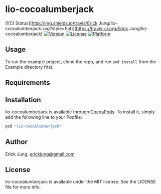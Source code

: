 # lio-cocoalumberjack

[![CI Status](http://img.shields.io/travis/Erick Jung/lio-cocoalumberjack.svg?style=flat)](https://travis-ci.org/Erick Jung/lio-cocoalumberjack)
[![Version](https://img.shields.io/cocoapods/v/lio-cocoalumberjack.svg?style=flat)](http://cocoapods.org/pods/lio-cocoalumberjack)
[![License](https://img.shields.io/cocoapods/l/lio-cocoalumberjack.svg?style=flat)](http://cocoapods.org/pods/lio-cocoalumberjack)
[![Platform](https://img.shields.io/cocoapods/p/lio-cocoalumberjack.svg?style=flat)](http://cocoapods.org/pods/lio-cocoalumberjack)

## Usage

To run the example project, clone the repo, and run `pod install` from the Example directory first.

## Requirements

## Installation

lio-cocoalumberjack is available through [CocoaPods](http://cocoapods.org). To install
it, simply add the following line to your Podfile:

```ruby
pod "lio-cocoalumberjack"
```

## Author

Erick Jung, erickjung@gmail.com

## License

lio-cocoalumberjack is available under the MIT license. See the LICENSE file for more info.
